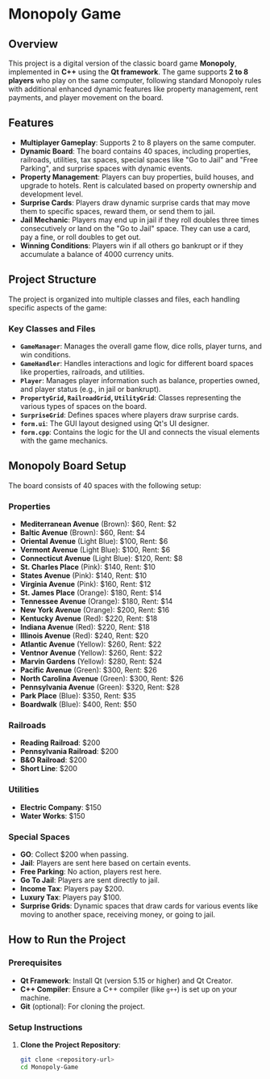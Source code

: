 # Monopoly Game

## Overview
This project is a digital version of the classic board game **Monopoly**, implemented in **C++** using the **Qt framework**. The game supports **2 to 8 players** who play on the same computer, following standard Monopoly rules with additional enhanced dynamic features like property management, rent payments, and player movement on the board.

## Features
- **Multiplayer Gameplay**: Supports 2 to 8 players on the same computer.
- **Dynamic Board**: The board contains 40 spaces, including properties, railroads, utilities, tax spaces, special spaces like "Go to Jail" and "Free Parking", and surprise spaces with dynamic events.
- **Property Management**: Players can buy properties, build houses, and upgrade to hotels. Rent is calculated based on property ownership and development level.
- **Surprise Cards**: Players draw dynamic surprise cards that may move them to specific spaces, reward them, or send them to jail.
- **Jail Mechanic**: Players may end up in jail if they roll doubles three times consecutively or land on the "Go to Jail" space. They can use a card, pay a fine, or roll doubles to get out.
- **Winning Conditions**: Players win if all others go bankrupt or if they accumulate a balance of 4000 currency units.

## Project Structure
The project is organized into multiple classes and files, each handling specific aspects of the game:

### Key Classes and Files
- **`GameManager`**: Manages the overall game flow, dice rolls, player turns, and win conditions.
- **`GameHandler`**: Handles interactions and logic for different board spaces like properties, railroads, and utilities.
- **`Player`**: Manages player information such as balance, properties owned, and player status (e.g., in jail or bankrupt).
- **`PropertyGrid`, `RailroadGrid`, `UtilityGrid`**: Classes representing the various types of spaces on the board.
- **`SurpriseGrid`**: Defines spaces where players draw surprise cards.
- **`form.ui`**: The GUI layout designed using Qt's UI designer.
- **`form.cpp`**: Contains the logic for the UI and connects the visual elements with the game mechanics.

## Monopoly Board Setup
The board consists of 40 spaces with the following setup:

### Properties
- **Mediterranean Avenue** (Brown): $60, Rent: $2
- **Baltic Avenue** (Brown): $60, Rent: $4
- **Oriental Avenue** (Light Blue): $100, Rent: $6
- **Vermont Avenue** (Light Blue): $100, Rent: $6
- **Connecticut Avenue** (Light Blue): $120, Rent: $8
- **St. Charles Place** (Pink): $140, Rent: $10
- **States Avenue** (Pink): $140, Rent: $10
- **Virginia Avenue** (Pink): $160, Rent: $12
- **St. James Place** (Orange): $180, Rent: $14
- **Tennessee Avenue** (Orange): $180, Rent: $14
- **New York Avenue** (Orange): $200, Rent: $16
- **Kentucky Avenue** (Red): $220, Rent: $18
- **Indiana Avenue** (Red): $220, Rent: $18
- **Illinois Avenue** (Red): $240, Rent: $20
- **Atlantic Avenue** (Yellow): $260, Rent: $22
- **Ventnor Avenue** (Yellow): $260, Rent: $22
- **Marvin Gardens** (Yellow): $280, Rent: $24
- **Pacific Avenue** (Green): $300, Rent: $26
- **North Carolina Avenue** (Green): $300, Rent: $26
- **Pennsylvania Avenue** (Green): $320, Rent: $28
- **Park Place** (Blue): $350, Rent: $35
- **Boardwalk** (Blue): $400, Rent: $50

### Railroads
- **Reading Railroad**: $200
- **Pennsylvania Railroad**: $200
- **B&O Railroad**: $200
- **Short Line**: $200

### Utilities
- **Electric Company**: $150
- **Water Works**: $150

### Special Spaces
- **GO**: Collect $200 when passing.
- **Jail**: Players are sent here based on certain events.
- **Free Parking**: No action, players rest here.
- **Go To Jail**: Players are sent directly to jail.
- **Income Tax**: Players pay $200.
- **Luxury Tax**: Players pay $100.
- **Surprise Grids**: Dynamic spaces that draw cards for various events like moving to another space, receiving money, or going to jail.

## How to Run the Project
### Prerequisites
- **Qt Framework**: Install Qt (version 5.15 or higher) and Qt Creator.
- **C++ Compiler**: Ensure a C++ compiler (like `g++`) is set up on your machine.
- **Git** (optional): For cloning the project.

### Setup Instructions
1. **Clone the Project Repository**:
   ```bash
   git clone <repository-url>
   cd Monopoly-Game

